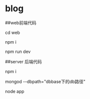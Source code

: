 # blog
##web前端代码

cd web

npm i

npm run dev

##server 后端代码

npm i

mongod --dbpath="dbbase下的db路径"

node app
